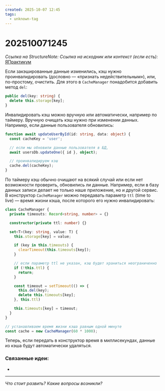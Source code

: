 ```yaml
---
created: 2025-10-07 12:45
tags:
  - unknown-tag
---
```

# 202510071245
*Ссылка на StructureNote:*
*Ссылка на исходник или контекст (если есть):* [ЯПрактикум](https://practicum.yandex.ru/trainer/backend-nodejs/lesson/c853ccd2-0bf3-4f5d-9bb9-b319db84e934/task/b04bd35c-bf4e-48f0-9512-98d11fa8c2c8/)

Если закэшированные данные изменились, кэш нужно проинвалидировать (дословно — «признать недействительным»), или, по-простому, очистить. Для этого в `CacheManager` понадобится добавить метод `del`:
```ts
public del(key: string) {
  delete this.storage[key];
}
```
Инвалидировать кэш можно вручную или автоматически, например по таймеру. Вручную очищать кэш нужно при изменении данных. Например, если данные пользователя обновились:
```ts
function await updateUserById(id: string, data: object) {
  const cacheKey = 'user';

  // если мы обновили данные пользователя в БД,
  await usersDb.updateOne({ id }, object);

  // проинвалидируем кэш
  cache.del(cacheKey);
}
```
По таймеру кэш обычно очищают на всякий случай или если нет возможности проверить, обновились ли данные. Например, если в базу данных записи делает не только наше приложение, но и другой сервис. В конструктор `CacheManager` можно передавать параметр `ttl` (time to live) — время жизни кэша, после которого его нужно инвалидировать:
```ts
class CacheManager {
  private timeouts: Record<string, number> = {}

  constructor(private ttl: number) {}

  set<T>(key: string, value: T) {
    this.storage[key] = value;

    if (key in this.timeouts) {
      clearTimeout(this.timeouts[key]);
    }

    // если параметр ttl не указан, кэш будет храниться неограниченно
    if (!this.ttl) {
      return;
    }

    const timeout = setTimeout(() => {
      this.del(key);
      delete this.timeouts[key];
    }, this.ttl)

    this.timeouts[key] = timeout;
  }
}

// устанавливаем время жизни кэша равным одной минуте
const cache = new CacheManager(60 * 1000);
```
Теперь, если передать в конструктор время в миллисекундах, данные из кэша будут автоматически удаляться.
### Связанные идеи:
* 
---

*Что стоит развить? Какие вопросы возникли?*